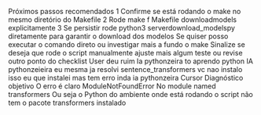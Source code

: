 Próximos passos recomendados
1 Confirme se está rodando o make no mesmo diretório do Makefile
2 Rode make f Makefile downloadmodels explicitamente
3 Se persistir rode python3 serverdownload_modelspy diretamente para garantir o download dos modelos
Se quiser posso executar o comando direto ou investigar mais a fundo o make
Sinalize se deseja que rode o script manualmente ajuste mais algum teste ou revise outro ponto do checklist
User
deu ruim Ia pythonzeira
to aprendo python IA pythonzeieira eu mesma ja resolvi
sentence_transformers vc nao instalo isso eu que instalei
mas tem erro inda ia pythonzeira
Cursor
Diagnóstico objetivo
 O erro é claro
ModuleNotFoundError No module named transformers
Ou seja o Python do ambiente onde está rodando o script não tem o pacote transformers instalado
